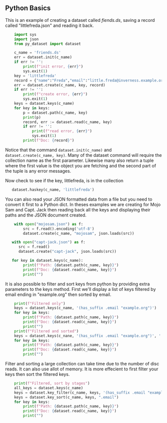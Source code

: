 Python Basics
-------------

This is an example of creating a dataset called *fiends.ds*, saving a
record called \"littlefreda.json\" and reading it back.

```python
    import sys
    import json
    from py_dataset import dataset

    c_name = 'friends.ds'
    err = dataset.init(c_name)
    if err != '':
        print(f"init error, {err}")
        sys.exit(1)
    key = 'littlefreda'
    record = {"name":"Freda","email":"little.freda@inverness.example.org"}
    err = dataset.create(c_name, key, record)
    if err != '':
        print(f"create error, {err}")
        sys.exit(1)
    keys = dataset.keys(c_name)
    for key in keys:
        p = dataset.path(c_name, key)
        print(p)
        record, err := dataset.read(c_name, key)
        if err != '':
            print(f"read error, {err}")
            sys.exit(1)
        print(f"Doc: {record}")
```

Notice that the command `dataset.init(c_name)` and
`dataset.create(c_name, key)`. Many of the dataset command will require
the collection name as the first parameter. Likewise many also return a
tuple where the first value is the object you are fetching and the
second part of the tuple is any error messages.

Now check to see if the key, littlefreda, is in the collection

```python
   dataset.haskey(c_name, 'littlefreda')
```

You can also read your JSON formatted data from a file but you need to
convert it first to a Python dict. In theses examples we are creating
for Mojo Sam and Capt. Jack then reading back all the keys and
displaying their paths and the JSON document created.

```python
    with open("mojosam.json") as f:
        src = f.read().encoding('utf-8')
        dataset.create(c_name, "mojosam", json.loads(src))

   with open("capt-jack.json") as f:
      src = f.read()
      dataset.create("capt-jack", json.loads(src))

   for key in dataset.keys(c_name):
        print(f"Path: {dataset.path(c_name, key)}")
        print(f"Doc: {dataset.read(c_name, key)}")
        print("")
```

It is also possible to filter and sort keys from python by providing
extra parameters to the keys method. First we\'ll display a list of keys
filtered by email ending in \"example.org\" then sorted by email.

```python
    print(f"Filtered only")
    keys = dataset.keys(c_name, '(has_suffix .email "example.org")')
    for key in keys:
        print(f"Path: {dataset.path(c_name, key)}")
        print(f"Doc: {dataset.read(c_name, key)}")
        print("")
    print(f"Filtered and sorted") 
    keys = dataset.keys(c_nane, '(has_suffix .email "example.org")', '.email')
    for key in keys:
        print(f"Path: {dataset.path(c_name, key)}")
        print(f"Doc: {dataset.read(c_name, key)}")
        print("")
```

Filter and sorting a large collection can take time due to the number of
disc reads. It can also use allot of memory. It is more effecient to
first filter your keys then sort the filtered keys.

```python
    print(f"Filtered, sort by stages")
    all_keys = dataset.keys(c_name)
    keys = dataset.key_filter(c_name, keys, '(has_suffix .email "example.org")')
    keys = dataset.key_sort(c_name, keys, ".email")
    for key in keys:
        print(f"Path: {dataset.path(c_name, key)}")
        print(f"Doc: {dataset.read(c_name, key)}")
        print("")
```
